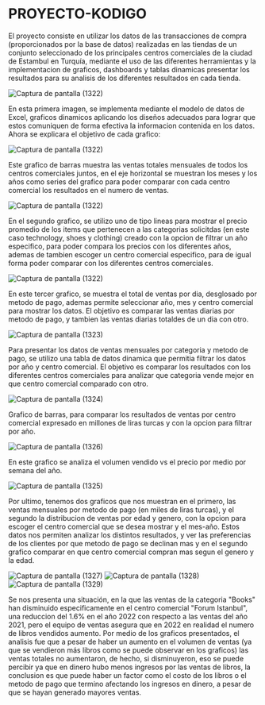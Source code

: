 # PROYECTO-KODIGO
El proyecto consiste en utilizar los datos de las transacciones de compra (proporcionados por la base de datos) realizadas en las tiendas de un conjunto seleccionado de los principales
centros comerciales de la ciudad de Estambul en Turquía, mediante el uso de las diferentes herramientas y la implementacion de graficos, dashboards y tablas dinamicas presentar los resultados para su analisis de los diferentes resultados en cada tienda.

![Captura de pantalla (1322)](https://github.com/RodrigoVilla1996/PROYECTO-KODIGO/assets/145400997/f05f9192-700e-41d2-af8b-0b194e67cf52)

En esta primera imagen, se implementa mediante el modelo de datos de Excel, graficos dinamicos aplicando los diseños adecuados para lograr que estos comuniquen de forma efectiva la informacion contenida en los datos. Ahora se explicara el objetivo de cada grafico:

![Captura de pantalla (1322)](https://github.com/RodrigoVilla1996/PROYECTO-KODIGO/assets/145400997/516c8160-044e-4d14-8d82-bb9c2572126c)

Este grafico de barras muestra las ventas totales mensuales de todos los centros comerciales juntos, en el eje horizontal se muestran los meses y los años como series del grafico para poder comparar con cada centro comercial los resultados en el numero de ventas.

![Captura de pantalla (1322)](https://github.com/RodrigoVilla1996/PROYECTO-KODIGO/assets/145400997/5c0ec457-9939-489d-8d4f-f53334d3f067)

En el segundo grafico, se utilizo uno de tipo lineas para mostrar el precio promedio de los items que pertenecen a las categorias solicitdas (en este caso technology, shoes y clothing) creado con la opcion de filtrar un año especifico, para poder compara los precios con los diferentes años, ademas de tambien escoger un centro comercial especifico, para de igual forma poder comparar con los diferentes centros comerciales.

![Captura de pantalla (1322)](https://github.com/RodrigoVilla1996/PROYECTO-KODIGO/assets/145400997/91d16adb-680f-44c7-8dbd-697fe19a59d9)

En este tercer grafico, se muestra el total de ventas por dia, desglosado por metodo de pago, ademas permite seleccionar año, mes y centro comercial para mostrar los datos. El objetivo es comparar las ventas diarias por metodo de pago, y tambien las ventas diarias totaldes de un dia con otro. 

![Captura de pantalla (1323)](https://github.com/RodrigoVilla1996/PROYECTO-KODIGO/assets/145400997/0d5c5117-19d8-4de9-97e4-2bf186db20e7)

Para presentar los datos de ventas mensuales por categoria y metodo de pago, se utilizo una tabla de datos dinamica que permitia filtrar los datos por año y centro comercial. El objetivo es comparar los resultados con los diferentes centros comerciales para analizar que categoria vende mejor en que centro comercial comparado con otro.

![Captura de pantalla (1324)](https://github.com/RodrigoVilla1996/PROYECTO-KODIGO/assets/145400997/719161e3-d62f-4164-80d3-a4064e298c45)

Grafico de barras, para comparar los resultados de ventas por centro comercial expresado en millones de liras turcas y con la opcion para filtrar por año.

![Captura de pantalla (1326)](https://github.com/RodrigoVilla1996/PROYECTO-KODIGO/assets/145400997/ea3af2f1-c70d-4663-bc62-e678a90e7d67)

En este grafico se analiza  el volumen vendido vs el precio por medio por semana del año.

![Captura de pantalla (1325)](https://github.com/RodrigoVilla1996/PROYECTO-KODIGO/assets/145400997/20a931e9-dc97-411f-be0d-7825309f061b)

Por ultimo, tenemos dos graficos que nos muestran en el primero, las ventas mensuales por metodo de pago (en miles de liras turcas), y el segundo la distribucion de ventas por edad y genero, con la opcion para escoger el centro comercial que se desea mostrar y el mes-año. Estos datos nos permiten analizar los distintos resultados, y ver las preferencias de los clientes por que metodo de pago se declinan mas y en el segundo grafico comparar en que centro comercial compran mas segun el genero y la edad.  

![Captura de pantalla (1327)](https://github.com/RodrigoVilla1996/PROYECTO-KODIGO/assets/145400997/8c082aea-867c-4433-87a1-fa0e416865ea)
![Captura de pantalla (1328)](https://github.com/RodrigoVilla1996/PROYECTO-KODIGO/assets/145400997/836ca27a-278b-48b5-b2eb-bd5899f4aad8)
![Captura de pantalla (1329)](https://github.com/RodrigoVilla1996/PROYECTO-KODIGO/assets/145400997/a827500e-ff7a-48db-8a43-37dcc7ca5ea5)

Se nos presenta una situación, en la que las ventas de la categoria "Books" han disminuido especificamente en el centro comercial "Forum Istanbul", una reduccion del 1.6% en el año 2022 con respecto a las ventas del año 2021, pero el equipo de ventas asegura que en 2022 en realidad el numero de libros vendidos aumento. Por medio de los graficos presentados, el analisis fue que a pesar de haber un aumento en el volumen de ventas (ya que se vendieron más libros como se puede observar en los graficos) las ventas totales no aumentaron, de hecho, si disminuyeron, eso se puede percibir ya que en dinero hubo menos ingresos por las ventas de libros, la conclusion es que puede haber un factor como el costo de los libros o el metodo de pago que termino afectando los ingresos en dinero, a pesar de que se hayan generado mayores ventas.


